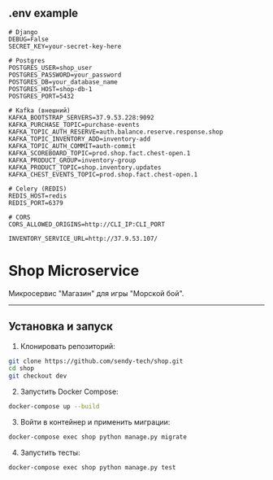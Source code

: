 ## .env example


```dotenv
# Django
DEBUG=False
SECRET_KEY=your-secret-key-here

# Postgres
POSTGRES_USER=shop_user
POSTGRES_PASSWORD=your_password
POSTGRES_DB=your_database_name
POSTGRES_HOST=shop-db-1
POSTGRES_PORT=5432

# Kafka (внешний)
KAFKA_BOOTSTRAP_SERVERS=37.9.53.228:9092
KAFKA_PURCHASE_TOPIC=purchase-events
KAFKA_TOPIC_AUTH_RESERVE=auth.balance.reserve.response.shop
KAFKA_TOPIC_INVENTORY_ADD=inventory-add
KAFKA_TOPIC_AUTH_COMMIT=auth-commit
KAFKA_SCOREBOARD_TOPIC=prod.shop.fact.chest-open.1
KAFKA_PRODUCT_GROUP=inventory-group
KAFKA_PRODUCT_TOPIC=shop.inventory.updates
KAFKA_CHEST_EVENTS_TOPIC=prod.shop.fact.chest-open.1

# Celery (REDIS)
REDIS_HOST=redis
REDIS_PORT=6379

# CORS
CORS_ALLOWED_ORIGINS=http://CLI_IP:CLI_PORT

INVENTORY_SERVICE_URL=http://37.9.53.107/
```

# Shop Microservice

Микросервис "Магазин" для игры "Морской бой".

---


## Установка и запуск

1. Клонировать репозиторий:

```bash
git clone https://github.com/sendy-tech/shop.git
cd shop
git checkout dev
```

2. Запустить Docker Compose:

```bash
docker-compose up --build
```

3. Войти в контейнер и применить миграции:
```bash
docker-compose exec shop python manage.py migrate
```

4. Запустить тесты:
```bash
docker-compose exec shop python manage.py test
```
